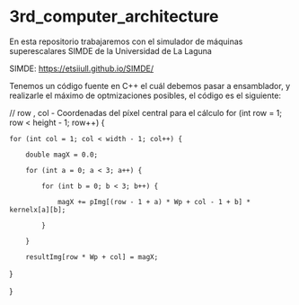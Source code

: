 # 3rd_computer_architecture

En esta repositorio trabajaremos con el simulador de máquinas superescalares SIMDE de la Universidad de La Laguna

SIMDE: https://etsiiull.github.io/SIMDE/ 

Tenemos un código fuente en C++ el cuál debemos pasar a ensamblador, y realizarle el máximo de optmizaciones posibles, el código es el siguiente:

// row , col - Coordenadas del píxel central para el cálculo
for (int row = 1; row < height - 1; row++) {

    for (int col = 1; col < width - 1; col++) {

        double magX = 0.0;

        for (int a = 0; a < 3; a++) {

            for (int b = 0; b < 3; b++) {

                magX += pImg[(row - 1 + a) * Wp + col - 1 + b] * kernelx[a][b];  

            }

        }

        resultImg[row * Wp + col] = magX;  

   }

}
